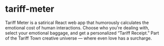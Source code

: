 # tariff-meter
Tariff Meter is a satirical React web app that humorously calculates the emotional cost of human interactions. Choose who you're dealing with, select your emotional baggage, and get a personalized “Tariff Receipt.” Part of the Tariff Town creative universe — where even love has a surcharge.
